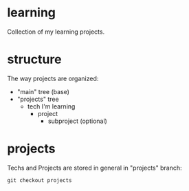 # learning
Collection of my learning projects.

# structure
The way projects are organized:
- "main" tree (base)
- "projects" tree
    - tech I'm learning
        - project
            - subproject (optional)

# projects
Techs and Projects are stored in general in "projects" branch:

```bach
git checkout projects
```

